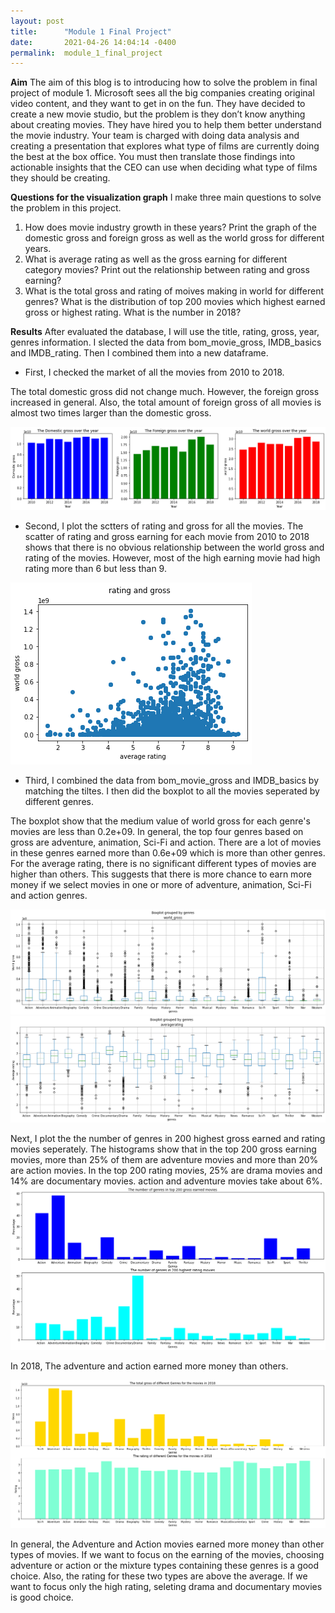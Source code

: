 ```yaml
---
layout: post
title:      "Module 1 Final Project"
date:       2021-04-26 14:04:14 -0400
permalink:  module_1_final_project
---
```


**Aim**
The aim of this blog is to introducing how to solve the problem in final project of module 1. Microsoft sees all the big companies creating original video content, and they want to get in on the fun. They have decided to create a new movie studio, but the problem is they don’t know anything about creating movies. They have hired you to help them better understand the movie industry. Your team is charged with doing data analysis and creating a presentation that explores what type of films are currently doing the best at the box office. You must then translate those findings into actionable insights that the CEO can use when deciding what type of films they should be creating.

**Questions for the visualization graph**
I make three main questions to solve the problem in this project.
1.  How does movie industry growth in these years? Print the graph of the domestic gross and foreign gross as well as the world gross for different years.
2. What is average rating as well as the gross earning for different category movies? Print out the relationship between rating and gross earning?
3. What is the total gross and rating of moives making in world for different genres? What is the distribution of top 200 movies which highest earned gross or highest rating. What is the number in 2018?


**Results**
After evaluated the database, I will use the title, rating, gross, year, genres information. I slected the data from bom_movie_gross, IMDB_basics and IMDB_rating. Then I combined them into a new dataframe. 

* First, I checked the market of all the movies from 2010 to 2018.

The total domestic gross did not change much. However, the foreign gross increased in general. Also, the total amount of foreign gross of all movies is almost two times larger than the domestic gross.

![fig1](https://raw.githubusercontent.com/sachenl/dsc-mod-1-project-v2-1-online-ds-sp-000/main/picture/fig1.png)


* Second, I plot the sctters of rating and gross for all the movies. 
The scatter of rating and gross earning for each movie from 2010 to 2018 shows that there is no obvious relationship between the world gross and rating of the movies. However, most of the high earning movie had high rating more than 6 but less than 9.

![fig2](https://raw.githubusercontent.com/sachenl/dsc-mod-1-project-v2-1-online-ds-sp-000/main/picture/fig2.png)

* Third, I combined the data from bom_movie_gross and IMDB_basics by matching the tiltes. I then did the boxplot to all the movies seperated by different genres. 

The boxplot show that the medium value of world gross for each genre's movies are less than 0.2e+09. In general, the top four genres based on gross are adventure, animation, Sci-Fi and action. There are a lot of movies in these genres earned more than 0.6e+09 which is more than other genres. For the average rating, there is no significant different types of movies are higher than others. This suggests that there is more chance to earn more money if we select movies in one or more of adventure, animation, Sci-Fi and action genres.

![fig3-1](https://raw.githubusercontent.com/sachenl/dsc-mod-1-project-v2-1-online-ds-sp-000/main/picture/fig3.png)
![fig3-2](https://raw.githubusercontent.com/sachenl/dsc-mod-1-project-v2-1-online-ds-sp-000/main/picture/fig3-2.png)

Next, I plot the the number of genres in 200 highest gross earned and rating movies seperately. 
The histograms show that in the top 200 gross earning movies, more than 25% of them are adventure movies and more than 20% are action movies. In the top 200 rating movies, 25% are drama movies and 14% are documentary movies. action and adventure movies take about 6%.
![fig4](https://raw.githubusercontent.com/sachenl/dsc-mod-1-project-v2-1-online-ds-sp-000/main/picture/fig4.png)

In 2018,  The adventure and action earned more money than others.

![fig5](https://raw.githubusercontent.com/sachenl/dsc-mod-1-project-v2-1-online-ds-sp-000/main/picture/fig5.png)


In general, the Adventure and Action movies earned more money than other types of movies. If we want to focus on the earning of the movies, choosing adventure or action or the mixture types containing these genres is a good choice. Also, the rating for these two types are above the average. If we want to focus only the high rating, seleting drama and documentary movies is good choice. 



